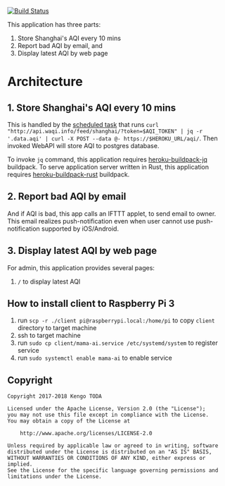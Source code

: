 [![Build Status](https://travis-ci.org/KengoTODA/mama-ai.svg?branch=master)](https://travis-ci.org/KengoTODA/mama-ai)

This application has three parts:

1. Store Shanghai's AQI every 10 mins
2. Report bad AQI by email, and
3. Display latest AQI by web page

# Architecture
## 1. Store Shanghai's AQI every 10 mins

This is handled by the [scheduled task](https://devcenter.heroku.com/articles/scheduler) that runs `curl "http://api.waqi.info/feed/shanghai/?token=$AQI_TOKEN" | jq -r '.data.aqi' | curl -X POST --data @- https://$HEROKU_URL/aqi/`. Then invoked WebAPI will store AQI to postgres database.

To invoke `jq` command, this application requires  [heroku-buildpack-jq](https://github.com/chrismytton/heroku-buildpack-jq) buildpack.
To serve application server written in Rust, this application requires [heroku-buildpack-rust](https://github.com/emk/heroku-buildpack-rust) buildpack.

## 2. Report bad AQI by email

And if AQI is bad, this app calls an IFTTT applet, to send email to owner.
This email realizes push-notification even when user cannot use push-notification supported by iOS/Android.

## 3. Display latest AQI by web page

For admin, this application provides several pages:

1. `/` to display latest AQI

## How to install client to Raspberry Pi 3

1. run `scp -r ./client pi@raspberrypi.local:/home/pi` to copy `client` directory to target machine
2. ssh to target machine
3. run `sudo cp client/mama-ai.service /etc/systemd/system` to register service
4. run `sudo systemctl enable mama-ai` to enable service

## Copyright

    Copyright 2017-2018 Kengo TODA

    Licensed under the Apache License, Version 2.0 (the "License");
    you may not use this file except in compliance with the License.
    You may obtain a copy of the License at

        http://www.apache.org/licenses/LICENSE-2.0

    Unless required by applicable law or agreed to in writing, software
    distributed under the License is distributed on an "AS IS" BASIS,
    WITHOUT WARRANTIES OR CONDITIONS OF ANY KIND, either express or implied.
    See the License for the specific language governing permissions and
    limitations under the License.
